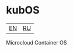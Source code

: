 # kubOS

<div>
    <table>
        <tr>
            <td>
                <a href="#readme">EN</a>
            </td>
            <td>
                <a href="#readme">RU</a>
            </td>
        </tr>
    </table>
</div>

Microcloud Container OS
